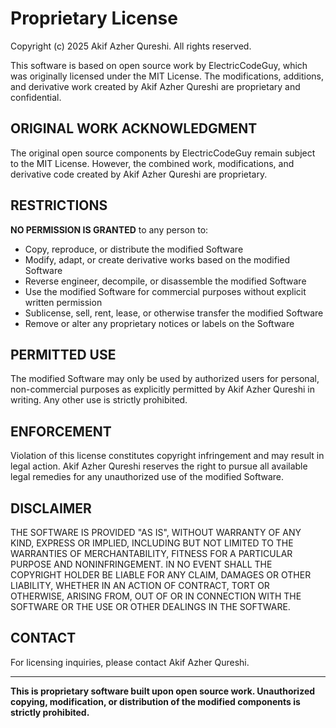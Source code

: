 # Proprietary License

Copyright (c) 2025 Akif Azher Qureshi. All rights reserved.

This software is based on open source work by ElectricCodeGuy, which was originally licensed under the MIT License. The modifications, additions, and derivative work created by Akif Azher Qureshi are proprietary and confidential.

## ORIGINAL WORK ACKNOWLEDGMENT

The original open source components by ElectricCodeGuy remain subject to the MIT License. However, the combined work, modifications, and derivative code created by Akif Azher Qureshi are proprietary.

## RESTRICTIONS

**NO PERMISSION IS GRANTED** to any person to:

- Copy, reproduce, or distribute the modified Software
- Modify, adapt, or create derivative works based on the modified Software
- Reverse engineer, decompile, or disassemble the modified Software
- Use the modified Software for commercial purposes without explicit written permission
- Sublicense, sell, rent, lease, or otherwise transfer the modified Software
- Remove or alter any proprietary notices or labels on the Software

## PERMITTED USE

The modified Software may only be used by authorized users for personal, non-commercial purposes as explicitly permitted by Akif Azher Qureshi in writing. Any other use is strictly prohibited.

## ENFORCEMENT

Violation of this license constitutes copyright infringement and may result in legal action. Akif Azher Qureshi reserves the right to pursue all available legal remedies for any unauthorized use of the modified Software.

## DISCLAIMER

THE SOFTWARE IS PROVIDED "AS IS", WITHOUT WARRANTY OF ANY KIND, EXPRESS OR IMPLIED, INCLUDING BUT NOT LIMITED TO THE WARRANTIES OF MERCHANTABILITY, FITNESS FOR A PARTICULAR PURPOSE AND NONINFRINGEMENT. IN NO EVENT SHALL THE COPYRIGHT HOLDER BE LIABLE FOR ANY CLAIM, DAMAGES OR OTHER LIABILITY, WHETHER IN AN ACTION OF CONTRACT, TORT OR OTHERWISE, ARISING FROM, OUT OF OR IN CONNECTION WITH THE SOFTWARE OR THE USE OR OTHER DEALINGS IN THE SOFTWARE.

## CONTACT

For licensing inquiries, please contact Akif Azher Qureshi.

---

**This is proprietary software built upon open source work. Unauthorized copying, modification, or distribution of the modified components is strictly prohibited.**
